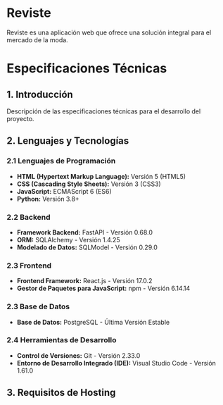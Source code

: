 # Reviste
Reviste es una aplicación web que ofrece una solución integral para el mercado de la moda. 


# Especificaciones Técnicas

## 1. Introducción

Descripción de las especificaciones técnicas para el desarrollo del proyecto. 

## 2. Lenguajes y Tecnologías

### 2.1 Lenguajes de Programación

- **HTML (Hypertext Markup Language):** Versión 5 (HTML5)
- **CSS (Cascading Style Sheets):** Versión 3 (CSS3)
- **JavaScript:** ECMAScript 6 (ES6)
- **Python:** Versión 3.8+

### 2.2 Backend

- **Framework Backend:** FastAPI - Versión 0.68.0
- **ORM:** SQLAlchemy - Versión 1.4.25
- **Modelado de Datos:** SQLModel - Versión 0.29.0

### 2.3 Frontend

- **Frontend Framework:** React.js - Versión 17.0.2
- **Gestor de Paquetes para JavaScript:** npm - Versión 6.14.14

### 2.3 Base de Datos

- **Base de Datos:** PostgreSQL - Última Versión Estable

### 2.4 Herramientas de Desarrollo

- **Control de Versiones:** Git - Versión 2.33.0
- **Entorno de Desarrollo Integrado (IDE):** Visual Studio Code - Versión 1.61.0

## 3. Requisitos de Hosting
